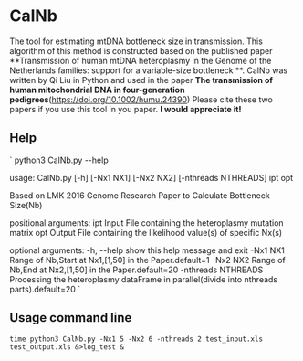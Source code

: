 # CalNb
The tool for estimating mtDNA bottleneck size in transmission. This algorithm of this method is constructed based on the published paper **Transmission of human mtDNA heteroplasmy in the Genome of the Netherlands families: support for a variable-size bottleneck
**. 
CalNb was written by Qi Liu in Python and used in the paper **The transmission of human mitochondrial DNA in four-generation pedigrees**(https://doi.org/10.1002/humu.24390)
Please cite these two papers if you use this tool in you paper. **I would appreciate it!**

## Help
`
python3 CalNb.py --help

usage: CalNb.py [-h] [-Nx1 NX1] [-Nx2 NX2] [-nthreads NTHREADS] ipt opt

Based on LMK 2016 Genome Research Paper to Calculate Bottleneck Size(Nb)

positional arguments:
  ipt                 Input File containing the heteroplasmy mutation matrix
  opt                 Output File containing the likelihood value(s) of specific Nx(s)

optional arguments:
  -h, --help          show this help message and exit
  -Nx1 NX1            Range of Nb,Start at Nx1,[1,50] in the Paper.default=1
  -Nx2 NX2            Range of Nb,End at Nx2,[1,50] in the Paper.default=20
  -nthreads NTHREADS  Processing the heteroplasmy dataFrame in parallel(divide into nthreads parts).default=20
`
## Usage command line
`time python3 CalNb.py -Nx1 5 -Nx2 6 -nthreads 2 test_input.xls test_output.xls &>log_test &`
